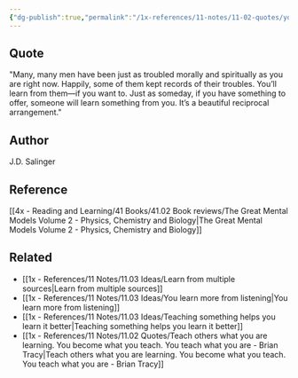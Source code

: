 ```yaml
---
{"dg-publish":true,"permalink":"/1x-references/11-notes/11-02-quotes/you-ll-learn-from-them-if-you-want-to-just-as-someday-if-you-have-something-to-offer-someone-will-learn-something-from-you-it-s-a-beautiful-reciprocal-arrangement-j-d-salinger/","title":"You’ll learn from them—if you want to. Just as someday, if you have something to offer, someone will learn something from you. It’s a beautiful reciprocal arrangement - J.D. Salinger","created":"2025-04-19T11:38:53.375+03:00","updated":"2025-04-19T20:40:09.163+03:00"}
---
```



## Quote
"Many, many men have been just as troubled morally and spiritually as you are right now. Happily, some of them kept records of their troubles. You’ll learn from them—if you want to. Just as someday, if you have something to offer, someone will learn something from you. It’s a beautiful reciprocal arrangement."

## Author
J.D. Salinger

## Reference
[[4x - Reading and Learning/41 Books/41.02 Book reviews/The Great Mental Models Volume 2 - Physics, Chemistry and Biology\|The Great Mental Models Volume 2 - Physics, Chemistry and Biology]]

## Related
- [[1x - References/11 Notes/11.03 Ideas/Learn from multiple sources\|Learn from multiple sources]]
- [[1x - References/11 Notes/11.03 Ideas/You learn more from listening\|You learn more from listening]]
- [[1x - References/11 Notes/11.03 Ideas/Teaching something helps you learn it better\|Teaching something helps you learn it better]]
- [[1x - References/11 Notes/11.02 Quotes/Teach others what you are learning. You become what you teach. You teach what you are - Brian Tracy\|Teach others what you are learning. You become what you teach. You teach what you are - Brian Tracy]]